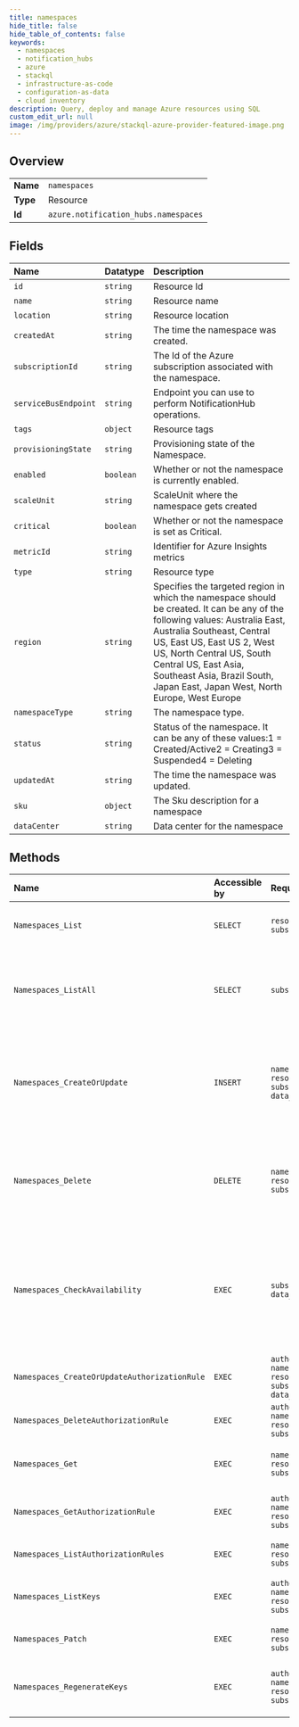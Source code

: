 ```yaml
---
title: namespaces
hide_title: false
hide_table_of_contents: false
keywords:
  - namespaces
  - notification_hubs
  - azure    
  - stackql
  - infrastructure-as-code
  - configuration-as-data
  - cloud inventory
description: Query, deploy and manage Azure resources using SQL
custom_edit_url: null
image: /img/providers/azure/stackql-azure-provider-featured-image.png
---
```

  
    

## Overview
<table><tbody>
<tr><td><b>Name</b></td><td><code>namespaces</code></td></tr>
<tr><td><b>Type</b></td><td>Resource</td></tr>
<tr><td><b>Id</b></td><td><code>azure.notification_hubs.namespaces</code></td></tr>
</tbody></table>

## Fields
| Name | Datatype | Description |
|:-----|:---------|:------------|
| `id` | `string` | Resource Id |
| `name` | `string` | Resource name |
| `location` | `string` | Resource location |
| `createdAt` | `string` | The time the namespace was created. |
| `subscriptionId` | `string` | The Id of the Azure subscription associated with the namespace. |
| `serviceBusEndpoint` | `string` | Endpoint you can use to perform NotificationHub operations. |
| `tags` | `object` | Resource tags |
| `provisioningState` | `string` | Provisioning state of the Namespace. |
| `enabled` | `boolean` | Whether or not the namespace is currently enabled. |
| `scaleUnit` | `string` | ScaleUnit where the namespace gets created |
| `critical` | `boolean` | Whether or not the namespace is set as Critical. |
| `metricId` | `string` | Identifier for Azure Insights metrics |
| `type` | `string` | Resource type |
| `region` | `string` | Specifies the targeted region in which the namespace should be created. It can be any of the following values: Australia East, Australia Southeast, Central US, East US, East US 2, West US, North Central US, South Central US, East Asia, Southeast Asia, Brazil South, Japan East, Japan West, North Europe, West Europe |
| `namespaceType` | `string` | The namespace type. |
| `status` | `string` | Status of the namespace. It can be any of these values:1 = Created/Active2 = Creating3 = Suspended4 = Deleting |
| `updatedAt` | `string` | The time the namespace was updated. |
| `sku` | `object` | The Sku description for a namespace |
| `dataCenter` | `string` | Data center for the namespace |
## Methods
| Name | Accessible by | Required Params | Description |
|:-----|:--------------|:----------------|:------------|
| `Namespaces_List` | `SELECT` | `resourceGroupName, subscriptionId` | Lists the available namespaces within a resourceGroup. |
| `Namespaces_ListAll` | `SELECT` | `subscriptionId` | Lists all the available namespaces within the subscription irrespective of the resourceGroups. |
| `Namespaces_CreateOrUpdate` | `INSERT` | `namespaceName, resourceGroupName, subscriptionId, data__location` | Creates/Updates a service namespace. Once created, this namespace's resource manifest is immutable. This operation is idempotent. |
| `Namespaces_Delete` | `DELETE` | `namespaceName, resourceGroupName, subscriptionId` | Deletes an existing namespace. This operation also removes all associated notificationHubs under the namespace. |
| `Namespaces_CheckAvailability` | `EXEC` | `subscriptionId, data__name` | Checks the availability of the given service namespace across all Azure subscriptions. This is useful because the domain name is created based on the service namespace name. |
| `Namespaces_CreateOrUpdateAuthorizationRule` | `EXEC` | `authorizationRuleName, namespaceName, resourceGroupName, subscriptionId, data__properties` | Creates an authorization rule for a namespace |
| `Namespaces_DeleteAuthorizationRule` | `EXEC` | `authorizationRuleName, namespaceName, resourceGroupName, subscriptionId` | Deletes a namespace authorization rule |
| `Namespaces_Get` | `EXEC` | `namespaceName, resourceGroupName, subscriptionId` | Returns the description for the specified namespace. |
| `Namespaces_GetAuthorizationRule` | `EXEC` | `authorizationRuleName, namespaceName, resourceGroupName, subscriptionId` | Gets an authorization rule for a namespace by name. |
| `Namespaces_ListAuthorizationRules` | `EXEC` | `namespaceName, resourceGroupName, subscriptionId` | Gets the authorization rules for a namespace. |
| `Namespaces_ListKeys` | `EXEC` | `authorizationRuleName, namespaceName, resourceGroupName, subscriptionId` | Gets the Primary and Secondary ConnectionStrings to the namespace  |
| `Namespaces_Patch` | `EXEC` | `namespaceName, resourceGroupName, subscriptionId` | Patches the existing namespace |
| `Namespaces_RegenerateKeys` | `EXEC` | `authorizationRuleName, namespaceName, resourceGroupName, subscriptionId` | Regenerates the Primary/Secondary Keys to the Namespace Authorization Rule |
